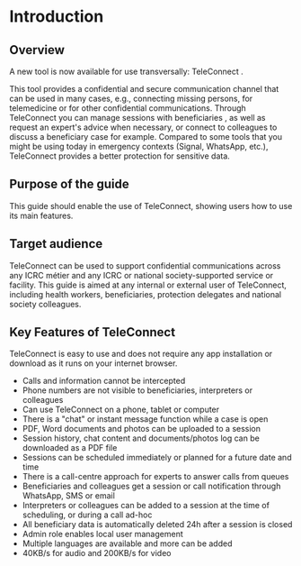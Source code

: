 # Introduction

## Overview

A new tool is now available for use transversally: TeleConnect .&#x20;

This tool provides a confidential and secure communication channel that can be used in many cases, e.g., connecting missing persons, for telemedicine or for other confidential communications. Through TeleConnect you can manage sessions with beneficiaries , as well as request an expert's advice when necessary, or connect to colleagues to discuss a beneficiary case for example. Compared to some tools that you might be using today in emergency contexts (Signal, WhatsApp, etc.), TeleConnect provides a better protection for sensitive data.

## Purpose of the guide

This guide should enable the use of TeleConnect, showing users how to use its main features.

## Target audience

TeleConnect can be used to support confidential communications across any ICRC métier and any ICRC or national society-supported service or facility. This guide is aimed at any internal or external user of TeleConnect, including health workers, beneficiaries, protection delegates and national society colleagues.

## Key Features of TeleConnect

TeleConnect is easy to use and does not require any app installation or download as it runs on your internet browser.&#x20;

* Calls and information cannot be intercepted&#x20;
* Phone numbers are not visible to beneficiaries, interpreters or colleagues
* Can use TeleConnect on a phone, tablet or computer
* There is a "chat" or instant message function while a case is open
* PDF, Word documents and photos can be uploaded to a session
* Session history, chat content and documents/photos log can be downloaded as a PDF file
* Sessions can be scheduled immediately or planned for a future date and time
* There is a call-centre approach for experts to answer calls from queues&#x20;
* Beneficiaries and colleagues get a session or call notification through WhatsApp, SMS or email
* Interpreters or colleagues can be added to a session at the time of scheduling, or during a call ad-hoc
* All beneficiary data is automatically deleted 24h after a session is closed&#x20;
* Admin role enables local user management&#x20;
* Multiple languages are available and more can be added&#x20;
* 40KB/s for audio and 200KB/s for video
